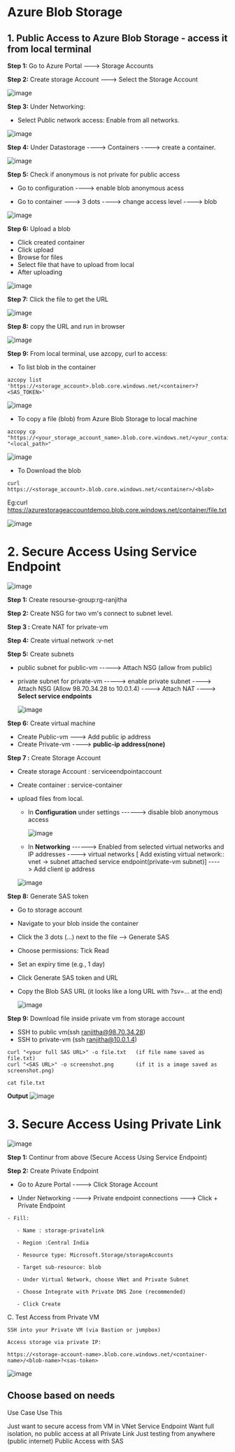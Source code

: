 # Azure Blob Storage



## 1. Public Access to Azure Blob Storage - access it from local terminal

**Step 1:** Go to Azure Portal ---> Storage Accounts 

**Step 2:** Create storage Account ---> Select the Storage Account

 ![image](https://github.com/user-attachments/assets/f5a37ad9-9cf4-4d1d-a8b3-854fefe68022)

**Step 3:** Under Networking:
   
   - Select Public network access: Enable from all networks.

   ![image](https://github.com/user-attachments/assets/2d4725d2-d38d-4e0d-bcd1-7ccb2aa3353a)


**Step 4:** Under Datastorage  ----> Containers ----> create a container.

  ![image](https://github.com/user-attachments/assets/1eb24987-3774-4c78-ae0a-acc31c75c100)

**Step 5:** Check if anonymous is not private for public access

- Go to configuration ----> enable blob anonymous acess 

- Go to container ---> 3 dots ----> change access level ----> blob

![image](https://github.com/user-attachments/assets/c444db26-4daa-4e34-a9d4-071c07b66e13)

**Step 6:** Upload a blob

- Click created container
- Click upload
- Browse for files
- Select file that have to upload from local
- After uploading

![image](https://github.com/user-attachments/assets/b4407a9c-94bc-4e2d-9699-7f005535cb99)

**Step 7:** Click the file to get the URL

![image](https://github.com/user-attachments/assets/a434df01-034d-49ef-bc79-20825318ccc8)

**Step 8:** copy the URL and run in browser

![image](https://github.com/user-attachments/assets/13219fc7-cd2a-469a-8b65-974b39f2faef)

**Step 9:** From local terminal, use azcopy, curl to access:

- To list blob in the container
```
azcopy list 'https://<storage_account>.blob.core.windows.net/<container>?<SAS_TOKEN>'
```
![image](https://github.com/user-attachments/assets/95dfa576-dd68-4871-80aa-8a2dd8ac1f1f)

- To copy a file (blob) from Azure Blob Storage to local machine
```
azcopy cp "https://<your_storage_account_name>.blob.core.windows.net/<your_container_name>/<blob_name>" "<local_path>"
```
![image](https://github.com/user-attachments/assets/e834a279-00e1-4112-aba6-4aac6be2c7ce)

- To Download the blob
```
curl https://<storage_account>.blob.core.windows.net/<container>/<blob>
```
Eg:curl https://azurestorageaccountdemoo.blob.core.windows.net/container/file.txt

![image](https://github.com/user-attachments/assets/3513fe45-4ba0-4501-a214-62229be2d697)


# 2. Secure Access Using Service Endpoint

![image](https://github.com/user-attachments/assets/ea526e4a-d6aa-447d-8954-1b1439fbc357)


**Step 1:** Create resourse-group:rg-ranjitha

**Step 2:** Create NSG for two vm's connect to subnet level.

**Step 3 :** Create NAT for private-vm

**Step 4:** Create virtual network :v-net

**Step 5:** Create subnets

  - public subnet for public-vm -----> Attach NSG (allow from public)
  - private subnet for private-vm -----> enable private subnet ----> Attach NSG (Allow 98.70.34.28 to 10.0.1.4) ----> Attach NAT ----> **Select service endpoints**

    ![image](https://github.com/user-attachments/assets/a6953692-452b-4198-a986-f1692ea4afd2)

**Step 6:** Create virtual machine

  - Create Public-vm ---> Add public ip address
  - Create Private-vm ----> **public-ip address(none)**

**Step 7 :** Create Storage Account

 - Create storage Account : serviceendpointaccount
 - Create container : service-container
 - upload files from local.

   - In **Configuration** under settings ------> disable blob anonymous access

       ![image](https://github.com/user-attachments/assets/14bf4138-015c-4672-a587-8725995d6c6b)

    - In **Networking** ------> Enabled from selected virtual networks and IP addresses ----> virtual networks [ Add existing virtual network:: vnet -> subnet attached service endpoint(private-vm subnet)]            ---->  Add client ip address
   
     ![image](https://github.com/user-attachments/assets/a36fdf31-8c0a-4a20-872f-e16d39279053)

**Step 8:** Generate SAS token

  - Go to storage account

- Navigate to your blob inside the container

- Click the 3 dots (...) next to the file --> Generate SAS

- Choose permissions: Tick Read

- Set an expiry time (e.g., 1 day)

- Click Generate SAS token and URL

- Copy the Blob SAS URL (it looks like a long URL with ?sv=... at the end)

  ![image](https://github.com/user-attachments/assets/07449fa9-3c38-4fad-b03e-62a3a695efdb)

**Step 9:** Download file inside private vm from storage account

- SSH to public vm(ssh ranjitha@98.70.34.28)
- SSH to private-vm (ssh ranjitha@10.0.1.4)
```
curl "<your full SAS URL>" -o file.txt   (if file name saved as file.txt)
curl "<SAS URL>" -o screenshot.png       (if it is a image saved as screenshot.png)
```
```
cat file.txt
```
**Output**
![image](https://github.com/user-attachments/assets/b791eb7e-a690-4f70-9b05-8c2176f8fc96)


# 3. Secure Access Using Private Link

 ![image](https://github.com/user-attachments/assets/b6137990-d4ad-4e14-bec9-e87ed1bc994f)

 **Step 1:** Continur from above (Secure Access Using Service Endpoint)

**Step 2:** Create Private Endpoint

   - Go to Azure Portal ----> Click Storage Account

   - Under Networking ----> Private endpoint connections ---> Click + Private Endpoint

    - Fill:

       - Name : storage-privatelink

       - Region :Central India

       - Resource type: Microsoft.Storage/storageAccounts

       - Target sub-resource: blob

       - Under Virtual Network, choose VNet and Private Subnet

       - Choose Integrate with Private DNS Zone (recommended)

       - Click Create


C. Test Access from Private VM

    SSH into your Private VM (via Bastion or jumpbox)

    Access storage via private IP:

```
https://<storage-account-name>.blob.core.windows.net/<container-name>/<blob-name>?<sas-token>
```
![image](https://github.com/user-attachments/assets/4d9d93c7-65bc-49f9-a3c7-21f65bc23616)

## Choose based on needs

Use Case	                                                  Use This

Just want to secure access from VM in VNet	               Service Endpoint
Want full isolation, no public access at all	             Private Link
Just testing from anywhere (public internet)	             Public Access with SAS




